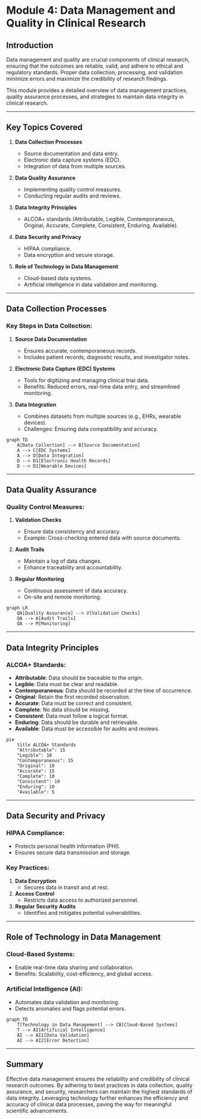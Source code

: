 # Module 4: Data Management and Quality in Clinical Research

## Introduction
Data management and quality are crucial components of clinical research, ensuring that the outcomes are reliable, valid, and adhere to ethical and regulatory standards. Proper data collection, processing, and validation minimize errors and maximize the credibility of research findings.

This module provides a detailed overview of data management practices, quality assurance processes, and strategies to maintain data integrity in clinical research.

---

## Key Topics Covered

1. **Data Collection Processes**
   - Source documentation and data entry.
   - Electronic data capture systems (EDC).
   - Integration of data from multiple sources.

2. **Data Quality Assurance**
   - Implementing quality control measures.
   - Conducting regular audits and reviews.

3. **Data Integrity Principles**
   - ALCOA+ standards (Attributable, Legible, Contemporaneous, Original, Accurate, Complete, Consistent, Enduring, Available).

4. **Data Security and Privacy**
   - HIPAA compliance.
   - Data encryption and secure storage.

5. **Role of Technology in Data Management**
   - Cloud-based data systems.
   - Artificial intelligence in data validation and monitoring.

---

## Data Collection Processes

### Key Steps in Data Collection:
1. **Source Data Documentation**
   - Ensures accurate, contemporaneous records.
   - Includes patient records, diagnostic results, and investigator notes.

2. **Electronic Data Capture (EDC) Systems**
   - Tools for digitizing and managing clinical trial data.
   - Benefits: Reduced errors, real-time data entry, and streamlined monitoring.

3. **Data Integration**
   - Combines datasets from multiple sources (e.g., EHRs, wearable devices).
   - Challenges: Ensuring data compatibility and accuracy.

```mermaid
graph TD
    A[Data Collection] --> B[Source Documentation]
    A --> C[EDC Systems]
    A --> D[Data Integration]
    D --> D1[Electronic Health Records]
    D --> D2[Wearable Devices]
```

---

## Data Quality Assurance

### Quality Control Measures:
1. **Validation Checks**
   - Ensure data consistency and accuracy.
   - Example: Cross-checking entered data with source documents.

2. **Audit Trails**
   - Maintain a log of data changes.
   - Enhance traceability and accountability.

3. **Regular Monitoring**
   - Continuous assessment of data accuracy.
   - On-site and remote monitoring.

```mermaid
graph LR
    QA[Quality Assurance] --> V[Validation Checks]
    QA --> A[Audit Trails]
    QA --> M[Monitoring]
```

---

## Data Integrity Principles

### ALCOA+ Standards:
- **Attributable**: Data should be traceable to the origin.
- **Legible**: Data must be clear and readable.
- **Contemporaneous**: Data should be recorded at the time of occurrence.
- **Original**: Retain the first recorded observation.
- **Accurate**: Data must be correct and consistent.
- **Complete**: No data should be missing.
- **Consistent**: Data must follow a logical format.
- **Enduring**: Data should be durable and retrievable.
- **Available**: Data must be accessible for audits and reviews.

```mermaid
pie
    title ALCOA+ Standards
    "Attributable": 15
    "Legible": 10
    "Contemporaneous": 15
    "Original": 10
    "Accurate": 15
    "Complete": 10
    "Consistent": 10
    "Enduring": 10
    "Available": 5
```

---

## Data Security and Privacy

### HIPAA Compliance:
- Protects personal health information (PHI).
- Ensures secure data transmission and storage.

### Key Practices:
1. **Data Encryption**
   - Secures data in transit and at rest.
2. **Access Control**
   - Restricts data access to authorized personnel.
3. **Regular Security Audits**
   - Identifies and mitigates potential vulnerabilities.

---

## Role of Technology in Data Management

### Cloud-Based Systems:
- Enable real-time data sharing and collaboration.
- Benefits: Scalability, cost-efficiency, and global access.

### Artificial Intelligence (AI):
- Automates data validation and monitoring.
- Detects anomalies and flags potential errors.

```mermaid
graph TD
    T[Technology in Data Management] --> CB[Cloud-Based Systems]
    T --> AI[Artificial Intelligence]
    AI --> AI1[Data Validation]
    AI --> AI2[Error Detection]
```

---

## Summary

Effective data management ensures the reliability and credibility of clinical research outcomes. By adhering to best practices in data collection, quality assurance, and security, researchers can maintain the highest standards of data integrity. Leveraging technology further enhances the efficiency and accuracy of clinical data processes, paving the way for meaningful scientific advancements.
